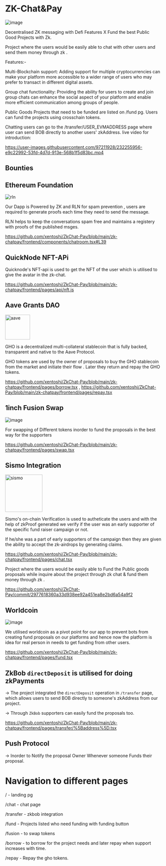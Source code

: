 # ZK-Chat&Pay

![image](https://user-images.githubusercontent.com/95926324/232004303-2d900083-17c2-404f-af3c-fb81b9275374.png)

Decentralised ZK messaging with Defi Features X Fund the best Public Good Projects with Zk.

Project where the users would be easily able to chat with other users and send them money through zk .

Features:- 

Multi-Blockchain support: Adding support for multiple cryptocurrencies can make your platform more accessible to a wider range of users who may prefer to transact in different digital assets. 

Group chat functionality: Providing the ability for users to create and join group chats can enhance the social aspect of your platform and enable more efficient communication among groups of people. 

Public Goods Projects that need to be funded are listed on /fund pg. Users can fund the projects using crosschain tokens.

Chatting users can go to the /transfer/USER_EVMADDRESS page where user can send BOB directly to another users' zkAddress.
live video for introduction:

https://user-images.githubusercontent.com/97211928/232255956-e9c22992-53fd-4d7d-913e-568b1f5d83bc.mp4


## Bounties 

## Ethereum Foundation

<img src="https://avatars.githubusercontent.com/u/108887131?s=200&v=4" alt="rln" />

Our Dapp is Powered by ZK and RLN for spam prevention , 
users are required to generate proofs each time they need to send the message. 

RLN helps to keep the conversations spam free and maintains a registery with proofs of the published msges.

https://github.com/xentoshi/ZkChat-Pay/blob/main/zk-chatpay/frontend/components/chatroom.tsx#L39

## QuickNode NFT-APi

Quicknode's NFT-api is used to get the NFT of the user which is utilised to give the avatar in the zk-chat.

https://github.com/xentoshi/ZkChat-Pay/blob/main/zk-chatpay/frontend/pages/api/nft.js

## Aave Grants DAO

<img src="https://docs.gho.xyz/assets/images/Aave_ghost-e19c8d68e0e0f7bf40fa61968b8bbf64.png" alt="aave" width="80" />

GHO is a decentralized multi-collateral stablecoin that is fully backed, transparent and native to the Aave Protocol.

GHO tokens are used by the owner of proposals to buy the GHO stablecoin from the market and initiate their flow . Later they return and repay the GHO tokens.

https://github.com/xentoshi/ZkChat-Pay/blob/main/zk-chatpay/frontend/pages/borrow.tsx  , 
https://github.com/xentoshi/ZkChat-Pay/blob/main/zk-chatpay/frontend/pages/repay.tsx


## 1inch Fusion Swap 

![image](https://user-images.githubusercontent.com/37624021/232261846-9776c2a4-9f7d-419c-9bfa-44b716621b99.png)

For swapping of Different tokens inorder to fund the proposals in the best way for the supporters

https://github.com/xentoshi/ZkChat-Pay/blob/main/zk-chatpay/frontend/pages/swap.tsx

## Sismo Integration

<img src="https://user-images.githubusercontent.com/37624021/232261862-7b1ac54d-6946-41d9-ac11-3761a283a071.png" alt="sismo" width="120" />

Sismo's on-chain Verification is used to autheticate the users and with the help of zkProof generated we verify if the user was an early supporter of the specific fund raiser campaign or not. 

If he/she was a part of early supporters of the campaign then they are given the ability to accept the zk-airdrops by generating claims.

https://github.com/xentoshi/ZkChat-Pay/blob/main/zk-chatpay/frontend/pages/chat.tsx

Project where the users would be easily able to Fund the Public goods proposals while inquire about the project through zk chat & fund them money through zk .

https://github.com/xentoshi/ZkChat-Pay/commit/2977618360a33d938ee92a451ea8e2bd6a54a9f2

## Worldcoin

![image](https://user-images.githubusercontent.com/37624021/232261806-c247c0ff-0b4a-4378-b447-a03787f446c2.png)

We utilised worldcoin as a pivot point for our app to prevent bots from creating fund proposals on our platforms and hence now the platform is idea for real person in needs to get funding from other users.

https://github.com/xentoshi/ZkChat-Pay/blob/main/zk-chatpay/frontend/pages/fund.tsx

## ZkBob `directDeposit` is utilised for doing zkPayments


-> The project integrated the `directDeposit` operation in `/transfer` page, which allows users to send BOB directly to someone's zkAddress from our project.

-> Through `ZkBob` supporters can easily fund the proposals too.

https://github.com/xentoshi/ZkChat-Pay/blob/main/zk-chatpay/frontend/pages/transfer/%5Baddress%5D.tsx

## Push Protocol

-> Inorder to Notify the proposal Owner Whenever someone Funds their proposal. 


# Navigation to different pages

/ - landing pg

/chat - chat page

/transfer - zkbob integration

/fund - Projects listed who need funding with funding button

/fusion - to swap tokens

/borrow - to borrow for the project needs and later repay when support increases with time.

/repay - Repay the gho tokens.

